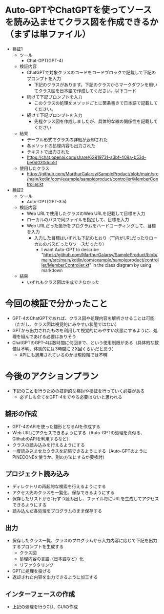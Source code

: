 # Auto-GPTやChatGPTを使ってソースを読み込ませてクラス図を作成できるか（まずは単ファイル）
* 検証1
    * ツール
        * Chat-GPT(GPT-4)
    * 検証内容
        * ChatGPTで対象クラスのコードをコードブロックで記載して下記のプロンプトを入力
            * 下記のクラスがあります。下記のクラスからマークダウンを用いてクラス図を日本語で作成してください。以下コード
        * 続けて下記プロンプトを入力
            * このクラスの処理をメソッドごとに箇条書きで日本語で記載してください。
        * 続けて下記プロンプトを入力
            * 先程クラス図を作成しましたが、具体的な線の関係性を記載してください
    * 結果
        * テーブル形式でクラスの詳細が返却された
        * 各メソッドの処理内容も出力された
        * テキストで出力された
        * https://chat.openai.com/share/62919731-a3bf-409a-b53d-be0d030dcb5f
    * 使用したクラス
        * https://github.com/MarthurGalarsy/SampleProduct/blob/main/src/main/kotlin/com/example/sampleproduct/controller/MemberController.kt
* 検証2
    * ツール
        * Auto-GPT(GPT-3.5)
    * 検証内容
        * Web URLで使用したクラスのWeb URLを記載して目標を入力
        * ローカルのパスで同ファイルを指定して、目標を入力
        * Web URLだった箇所をプログラムをハードコーディングして、目標を入力
            * 入力した目標はいずれも下記のとおり（""内がURLだったりローカルのパスだったりソースだったり）
                * I want Auto-GPT to describe "https://github.com/MarthurGalarsy/SampleProduct/blob/main/src/main/kotlin/com/example/sampleproduct/controller/MemberController.kt" in the class diagram by using markdown
    * 結果
        * いずれもクラス図は生成できなかった
# 今回の検証で分かったこと
* GPT-4のChatGPTであれば、クラス図や処理内容を解析させることは可能（ただし、クラス図は視覚的にみやすい状態ではない）
* GPTから出力されたものを利用して視覚的にみやすい状態にするように、処理を組んであげる必要はありそう
* ChatGPTのGPT-4は数時間に何回まで、という使用制限がある（具体的な数値は不明、体感的には3時間に２X回くらいだと思う）
    * APIにも適用されているのかは現段階では不明

# 今後のアクションプラン
* 下記のことを行うための技術的な検討や検証を行っていく必要がある
    * 必ずしも全てをGPT-4をでやる必要はないと思われる
## 雛形の作成
* GPT-4のAPIを使った雛形となるAIを作成する
* Web URLにアクセスできるようにする（Auto-GPTの処理を真似る、 GithubのAPIを利用するなど）
* クラスの読み込みを行えるようにする
* 一度読み込ませたクラスを記憶できるようにする（Auto-GPTのようにPINECONEを使うか、別の方法にするか要検討）
## プロジェクト読み込み
* ディレクトリの再起的な検索を行えるようにする
* アクセス先のクラスを一覧化、保存できるようにする
* 保存したリストから1行ずつ読み出し、ファイル毎にURLを生成してアクセスできるようにする
* 読み込んだ各処理をプログラムのまま保存する
## 出力
* 保存したクラス一覧、クラスのプログラムから入力内容に応じて下記を出力するプロンプトを生成する
    * クラス図
    * 処理内容の言語（日本語など）化
    * リファクタリング
* GPTに処理を投げる
* 返却された内容を出力できるように加工する
## インターフェースの作成
* 上記の処理を行うCLI、GUIの作成
